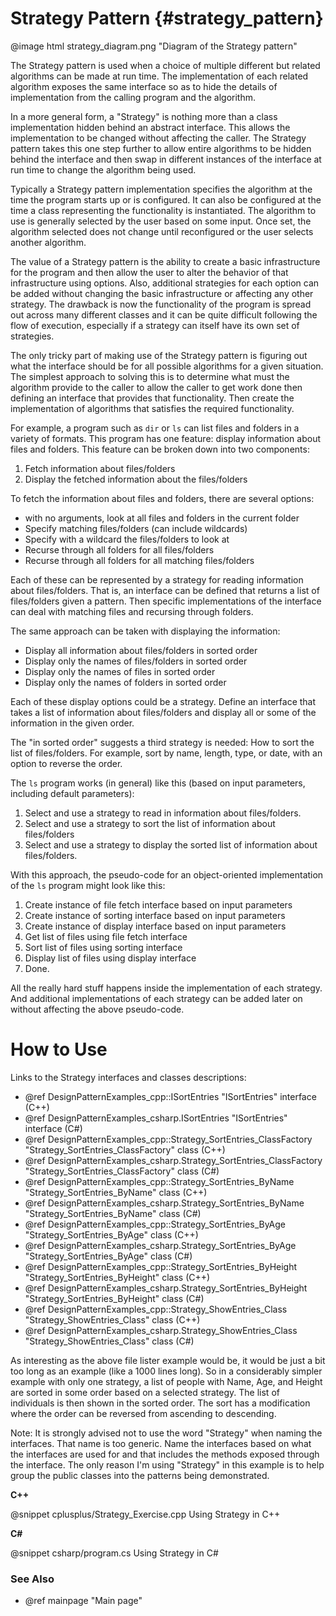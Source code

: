 # Strategy Pattern {#strategy_pattern}

@image html strategy_diagram.png "Diagram of the Strategy pattern"

The Strategy pattern is used when a choice of multiple different but
related algorithms can be made at run time.  The implementation of each
related algorithm exposes the same interface so as to hide the details of
implementation from the calling program and the algorithm.

In a more general form, a "Strategy" is nothing more than a class
implementation hidden behind an abstract interface.  This allows the
implementation to be changed without affecting the caller.  The Strategy
pattern takes this one step further to allow entire algorithms to be
hidden behind the interface and then swap in different instances of the
interface at run time to change the algorithm being used.

Typically a Strategy pattern implementation specifies the algorithm at the
time the program starts up or is configured.  It can also be configured at
the time a class representing the functionality is instantiated.  The
algorithm to use is generally selected by the user based on some input.
Once set, the algorithm selected does not change until reconfigured or the
user selects another algorithm.

The value of a Strategy pattern is the ability to create a basic
infrastructure for the program and then allow the user to alter the
behavior of that infrastructure using options.  Also, additional strategies
for each option can be added without changing the basic infrastructure or
affecting any other strategy.  The drawback is now the functionality of the
program is spread out across many different classes and it can be quite
difficult following the flow of execution, especially if a strategy can
itself have its own set of strategies.

The only tricky part of making use of the Strategy pattern is figuring out
what the interface should be for all possible algorithms for a given
situation.  The simplest approach to solving this is to determine what must
the algorithm provide to the caller to allow the caller to get work done
then defining an interface that provides that functionality.  Then create
the implementation of algorithms that satisfies the required functionality.

For example, a program such as `dir` or `ls` can list files and folders in a
variety of formats.  This program has one feature: display information
about files and folders.  This feature can be broken down into two
components:

1. Fetch information about files/folders
2. Display the fetched information about the files/folders

To fetch the information about files and folders, there are several
options:
  - with no arguments, look at all files and folders in the current folder
  - Specify matching files/folders (can include wildcards)
  - Specify with a wildcard the files/folders to look at
  - Recurse through all folders for all files/folders
  - Recurse through all folders for all matching files/folders

Each of these can be represented by a strategy for reading information
about files/folders.  That is, an interface can be defined that returns a
list of files/folders given a pattern.  Then specific implementations of
the interface can deal with matching files and recursing through folders.

The same approach can be taken with displaying the information:
  - Display all information about files/folders in sorted order
  - Display only the names of files/folders in sorted order
  - Display only the names of files in sorted order
  - Display only the names of folders in sorted order

Each of these display options could be a strategy.  Define an interface
that takes a list of information about files/folders and display all or
some of the information in the given order. 

The "in sorted order" suggests a third strategy is needed: How to sort the
list of files/folders.  For example, sort by name, length, type, or date, with
an option to reverse the order.

The `ls` program works (in general) like this (based on input parameters,
including default parameters):
  1. Select and use a strategy to read in information about files/folders.
  2. Select and use a strategy to sort the list of information about
     files/folders
  3. Select and use a strategy to display the sorted list of information
     about files/folders.

With this approach, the pseudo-code for an object-oriented implementation of
the `ls` program might look like this:
  1. Create instance of file fetch interface based on input parameters
  2. Create instance of sorting interface based on input parameters
  3. Create instance of display interface based on input parameters
  4. Get list of files using file fetch interface
  5. Sort list of files using sorting interface
  6. Display list of files using display interface
  7. Done.

All the really hard stuff happens inside the implementation of each
strategy.  And additional implementations of each strategy can be added
later on without affecting the above pseudo-code.

# How to Use

Links to the Strategy interfaces and classes descriptions:
- @ref DesignPatternExamples_cpp::ISortEntries "ISortEntries" interface (C++)
- @ref DesignPatternExamples_csharp.ISortEntries "ISortEntries" interface (C#)
- @ref DesignPatternExamples_cpp::Strategy_SortEntries_ClassFactory "Strategy_SortEntries_ClassFactory" class (C++)
- @ref DesignPatternExamples_csharp.Strategy_SortEntries_ClassFactory "Strategy_SortEntries_ClassFactory" class (C#)
- @ref DesignPatternExamples_cpp::Strategy_SortEntries_ByName "Strategy_SortEntries_ByName" class (C++)
- @ref DesignPatternExamples_csharp.Strategy_SortEntries_ByName "Strategy_SortEntries_ByName" class (C#)
- @ref DesignPatternExamples_cpp::Strategy_SortEntries_ByAge "Strategy_SortEntries_ByAge" class (C++)
- @ref DesignPatternExamples_csharp.Strategy_SortEntries_ByAge "Strategy_SortEntries_ByAge" class (C#)
- @ref DesignPatternExamples_cpp::Strategy_SortEntries_ByHeight "Strategy_SortEntries_ByHeight" class (C++)
- @ref DesignPatternExamples_csharp.Strategy_SortEntries_ByHeight "Strategy_SortEntries_ByHeight" class (C#)
- @ref DesignPatternExamples_cpp::Strategy_ShowEntries_Class "Strategy_ShowEntries_Class" class (C++)
- @ref DesignPatternExamples_csharp.Strategy_ShowEntries_Class "Strategy_ShowEntries_Class" class (C#)


As interesting as the above file lister example would be, it would be just
a bit too long as an example (like a 1000 lines long).  So in a
considerably simpler example with only one strategy, a list of people with
Name, Age, and Height are sorted in some order based on a selected strategy.
The list of individuals is then shown in the sorted order.  The sort has a
modification where the order can be reversed from ascending to descending.

Note: It is strongly advised not to use the word "Strategy" when naming the
interfaces.  That name is too generic.  Name the interfaces based on what
the interfaces are used for and that includes the methods exposed through
the interface.  The only reason I'm using "Strategy" in this example is
to help group the public classes into the patterns being demonstrated.

__C++__

@snippet cplusplus/Strategy_Exercise.cpp Using Strategy in C++

__C#__

@snippet csharp/program.cs Using Strategy in C#


### See Also
- @ref mainpage "Main page"
